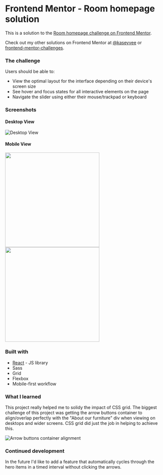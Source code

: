 # Frontend Mentor - Room homepage solution

This is a solution to the [Room homepage challenge on Frontend Mentor](https://www.frontendmentor.io/challenges/room-homepage-BtdBY_ENq/hub).

Check out my other solutions on Frontend Mentor at [@kaseyvee](https://www.frontendmentor.io/profile/kaseyvee) or [frontend-mentor-challenges](https://github.com/kaseyvee/frontend-mentor-challenges).

### The challenge

Users should be able to:

- View the optimal layout for the interface depending on their device's screen size
- See hover and focus states for all interactive elements on the page
- Navigate the slider using either their mouse/trackpad or keyboard

### Screenshots

#### Desktop View
![Desktop View](https://i.imgur.com/Ymfe2vP.png)

#### Mobile View
<p float="left">
  <img src="https://i.imgur.com/MoXz1pJ.png" width="305">
  <img src="https://i.imgur.com/eWBADAv.png" width="305">
</p>

### Built with

- [React](https://reactjs.org/) - JS library
- Sass
- Grid
- Flexbox
- Mobile-first workflow

### What I learned

This project really helped me to solidy the impact of CSS grid. The biggest challenge of this project was getting the arrow buttons container to align/overlap perfectly with the "About our furniture" div when viewing on desktops and wider screens. CSS grid did just the job in helping to achieve this.

![Arrow buttons container alignment](https://i.imgur.com/8vwo4bz.png)

### Continued development

In the future I'd like to add a feature that automatically cycles through the hero items in a timed interval without clicking the arrows.
